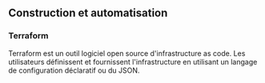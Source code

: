 ## Construction et automatisation

### Terraform

Terraform est un outil logiciel open source d'infrastructure as code. Les utilisateurs définissent et fournissent
l'infrastructure en utilisant un langage de configuration déclaratif ou du JSON.
